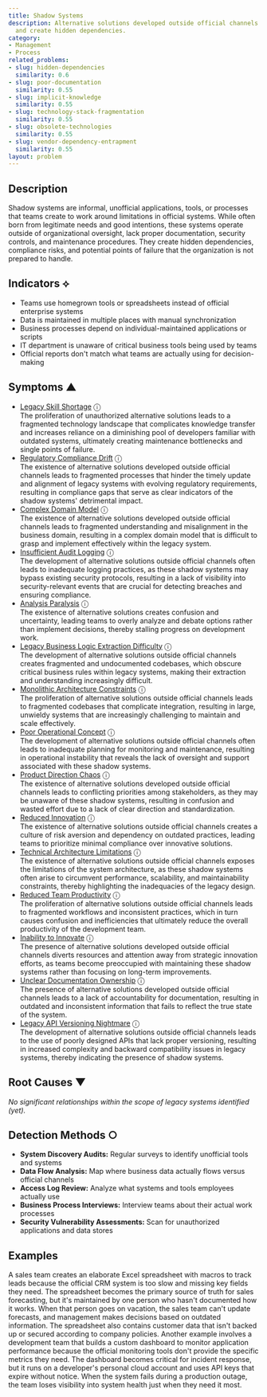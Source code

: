 ```yaml
---
title: Shadow Systems
description: Alternative solutions developed outside official channels undermine standardization
  and create hidden dependencies.
category:
- Management
- Process
related_problems:
- slug: hidden-dependencies
  similarity: 0.6
- slug: poor-documentation
  similarity: 0.55
- slug: implicit-knowledge
  similarity: 0.55
- slug: technology-stack-fragmentation
  similarity: 0.55
- slug: obsolete-technologies
  similarity: 0.55
- slug: vendor-dependency-entrapment
  similarity: 0.55
layout: problem
---
```


## Description

Shadow systems are informal, unofficial applications, tools, or processes that teams create to work around limitations in official systems. While often born from legitimate needs and good intentions, these systems operate outside of organizational oversight, lack proper documentation, security controls, and maintenance procedures. They create hidden dependencies, compliance risks, and potential points of failure that the organization is not prepared to handle.


## Indicators ⟡

- Teams use homegrown tools or spreadsheets instead of official enterprise systems
- Data is maintained in multiple places with manual synchronization
- Business processes depend on individual-maintained applications or scripts
- IT department is unaware of critical business tools being used by teams
- Official reports don't match what teams are actually using for decision-making


## Symptoms ▲

- [Legacy Skill Shortage](legacy-skill-shortage.md) <span class="info-tooltip" title="Confidence: 0.541, Strength: 0.796">ⓘ</span>
<br/>  The proliferation of unauthorized alternative solutions leads to a fragmented technology landscape that complicates knowledge transfer and increases reliance on a diminishing pool of developers familiar with outdated systems, ultimately creating maintenance bottlenecks and single points of failure.
- [Regulatory Compliance Drift](regulatory-compliance-drift.md) <span class="info-tooltip" title="Confidence: 0.489, Strength: 0.823">ⓘ</span>
<br/>  The existence of alternative solutions developed outside official channels leads to fragmented processes that hinder the timely update and alignment of legacy systems with evolving regulatory requirements, resulting in compliance gaps that serve as clear indicators of the shadow systems' detrimental impact.
- [Complex Domain Model](complex-domain-model.md) <span class="info-tooltip" title="Confidence: 0.442, Strength: 0.653">ⓘ</span>
<br/>  The existence of alternative solutions developed outside official channels leads to fragmented understanding and misalignment in the business domain, resulting in a complex domain model that is difficult to grasp and implement effectively within the legacy system.
- [Insufficient Audit Logging](insufficient-audit-logging.md) <span class="info-tooltip" title="Confidence: 0.407, Strength: 0.851">ⓘ</span>
<br/>  The development of alternative solutions outside official channels often leads to inadequate logging practices, as these shadow systems may bypass existing security protocols, resulting in a lack of visibility into security-relevant events that are crucial for detecting breaches and ensuring compliance.
- [Analysis Paralysis](analysis-paralysis.md) <span class="info-tooltip" title="Confidence: 0.398, Strength: 0.818">ⓘ</span>
<br/>  The existence of alternative solutions creates confusion and uncertainty, leading teams to overly analyze and debate options rather than implement decisions, thereby stalling progress on development work.
- [Legacy Business Logic Extraction Difficulty](legacy-business-logic-extraction-difficulty.md) <span class="info-tooltip" title="Confidence: 0.378, Strength: 0.769">ⓘ</span>
<br/>  The development of alternative solutions outside official channels creates fragmented and undocumented codebases, which obscure critical business rules within legacy systems, making their extraction and understanding increasingly difficult.
- [Monolithic Architecture Constraints](monolithic-architecture-constraints.md) <span class="info-tooltip" title="Confidence: 0.377, Strength: 0.813">ⓘ</span>
<br/>  The proliferation of alternative solutions outside official channels leads to fragmented codebases that complicate integration, resulting in large, unwieldy systems that are increasingly challenging to maintain and scale effectively.
- [Poor Operational Concept](poor-operational-concept.md) <span class="info-tooltip" title="Confidence: 0.376, Strength: 0.859">ⓘ</span>
<br/>  The development of alternative solutions outside official channels often leads to inadequate planning for monitoring and maintenance, resulting in operational instability that reveals the lack of oversight and support associated with these shadow systems.
- [Product Direction Chaos](product-direction-chaos.md) <span class="info-tooltip" title="Confidence: 0.372, Strength: 0.808">ⓘ</span>
<br/>  The existence of alternative solutions developed outside official channels leads to conflicting priorities among stakeholders, as they may be unaware of these shadow systems, resulting in confusion and wasted effort due to a lack of clear direction and standardization.
- [Reduced Innovation](reduced-innovation.md) <span class="info-tooltip" title="Confidence: 0.357, Strength: 0.817">ⓘ</span>
<br/>  The existence of alternative solutions outside official channels creates a culture of risk aversion and dependency on outdated practices, leading teams to prioritize minimal compliance over innovative solutions.
- [Technical Architecture Limitations](technical-architecture-limitations.md) <span class="info-tooltip" title="Confidence: 0.332, Strength: 0.855">ⓘ</span>
<br/>  The existence of alternative solutions outside official channels exposes the limitations of the system architecture, as these shadow systems often arise to circumvent performance, scalability, and maintainability constraints, thereby highlighting the inadequacies of the legacy design.
- [Reduced Team Productivity](reduced-team-productivity.md) <span class="info-tooltip" title="Confidence: 0.332, Strength: 0.833">ⓘ</span>
<br/>  The proliferation of alternative solutions outside official channels leads to fragmented workflows and inconsistent practices, which in turn causes confusion and inefficiencies that ultimately reduce the overall productivity of the development team.
- [Inability to Innovate](inability-to-innovate.md) <span class="info-tooltip" title="Confidence: 0.325, Strength: 0.785">ⓘ</span>
<br/>  The presence of alternative solutions developed outside official channels diverts resources and attention away from strategic innovation efforts, as teams become preoccupied with maintaining these shadow systems rather than focusing on long-term improvements.
- [Unclear Documentation Ownership](unclear-documentation-ownership.md) <span class="info-tooltip" title="Confidence: 0.317, Strength: 0.757">ⓘ</span>
<br/>  The presence of alternative solutions developed outside official channels leads to a lack of accountability for documentation, resulting in outdated and inconsistent information that fails to reflect the true state of the system.
- [Legacy API Versioning Nightmare](legacy-api-versioning-nightmare.md) <span class="info-tooltip" title="Confidence: 0.314, Strength: 0.868">ⓘ</span>
<br/>  The development of alternative solutions outside official channels leads to the use of poorly designed APIs that lack proper versioning, resulting in increased complexity and backward compatibility issues in legacy systems, thereby indicating the presence of shadow systems.

## Root Causes ▼

*No significant relationships within the scope of legacy systems identified (yet).*

## Detection Methods ○

- **System Discovery Audits:** Regular surveys to identify unofficial tools and systems
- **Data Flow Analysis:** Map where business data actually flows versus official channels
- **Access Log Review:** Analyze what systems and tools employees actually use
- **Business Process Interviews:** Interview teams about their actual work processes
- **Security Vulnerability Assessments:** Scan for unauthorized applications and data stores


## Examples

A sales team creates an elaborate Excel spreadsheet with macros to track leads because the official CRM system is too slow and missing key fields they need. The spreadsheet becomes the primary source of truth for sales forecasting, but it's maintained by one person who hasn't documented how it works. When that person goes on vacation, the sales team can't update forecasts, and management makes decisions based on outdated information. The spreadsheet also contains customer data that isn't backed up or secured according to company policies. Another example involves a development team that builds a custom dashboard to monitor application performance because the official monitoring tools don't provide the specific metrics they need. The dashboard becomes critical for incident response, but it runs on a developer's personal cloud account and uses API keys that expire without notice. When the system fails during a production outage, the team loses visibility into system health just when they need it most.
